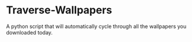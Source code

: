 # Traverse-Wallpapers
A python script that will automatically cycle through all the wallpapers you downloaded today. 
